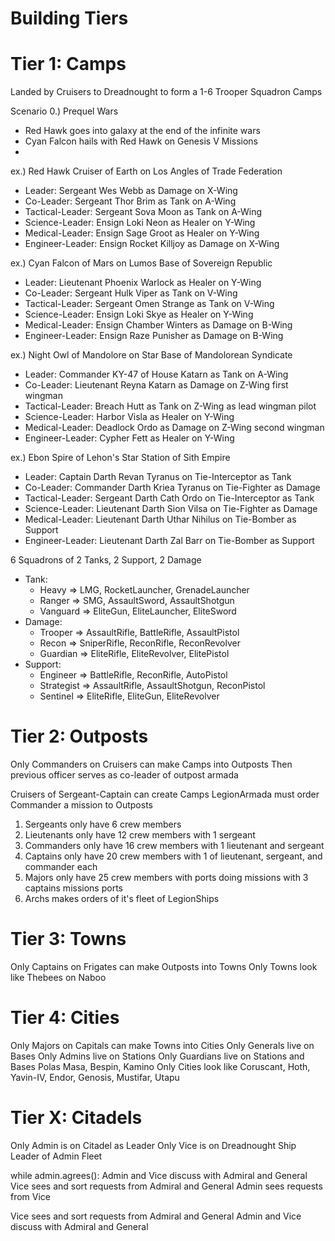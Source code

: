 # Building Tiers

# Tier 1: Camps
Landed by Cruisers to Dreadnought to form a 1-6 Trooper Squadron Camps

Scenario 0.) Prequel Wars
- Red Hawk goes into galaxy at the end of the infinite wars
- Cyan Falcon hails with Red Hawk on Genesis V Missions
- 


ex.) Red Hawk Cruiser of Earth on Los Angles of Trade Federation
- Leader: Sergeant Wes Webb as Damage on X-Wing
- Co-Leader: Sergeant Thor Brim as Tank on A-Wing
- Tactical-Leader: Sergeant Sova Moon as Tank on A-Wing
- Science-Leader: Ensign Loki Neon as Healer on Y-Wing
- Medical-Leader: Ensign Sage Groot as Healer on Y-Wing
- Engineer-Leader: Ensign Rocket Killjoy as Damage on X-Wing

ex.) Cyan Falcon of Mars on Lumos Base of Sovereign Republic
- Leader: Lieutenant Phoenix Warlock as Healer on Y-Wing
- Co-Leader: Sergeant Hulk Viper as Tank on V-Wing
- Tactical-Leader: Sergeant Omen Strange as Tank on V-Wing
- Science-Leader: Ensign Loki Skye as Healer on Y-Wing
- Medical-Leader: Ensign Chamber Winters as Damage on B-Wing
- Engineer-Leader: Ensign Raze Punisher as Damage on B-Wing

ex.) Night Owl of Mandolore on Star Base of Mandolorean Syndicate
- Leader: Commander KY-47 of House Katarn as Tank on A-Wing
- Co-Leader: Lieutenant Reyna Katarn as Damage on Z-Wing first wingman
- Tactical-Leader: Breach Hutt as Tank on Z-Wing as lead wingman pilot
- Science-Leader: Harbor Visla as Healer on Y-Wing
- Medical-Leader: Deadlock Ordo as Damage on Z-Wing second wingman
- Engineer-Leader: Cypher Fett as Healer on Y-Wing

ex.) Ebon Spire of Lehon's Star Station of Sith Empire
- Leader: Captain Darth Revan Tyranus on Tie-Interceptor as Tank
- Co-Leader: Commander Darth Kriea Tyranus on Tie-Fighter as Damage
- Tactical-Leader: Sergeant Darth Cath Ordo on Tie-Interceptor as Tank
- Science-Leader: Lieutenant Darth Sion Vilsa on Tie-Fighter as Damage
- Medical-Leader: Lieutenant Darth Uthar Nihilus on Tie-Bomber as Support
- Engineer-Leader: Lieutenant Darth Zal Barr on Tie-Bomber as Support


6 Squadrons of 2 Tanks, 2 Support, 2 Damage
- Tank:
  - Heavy => LMG, RocketLauncher, GrenadeLauncher
  - Ranger => SMG, AssaultSword, AssaultShotgun
  - Vanguard => EliteGun, EliteLauncher, EliteSword
- Damage:
  - Trooper => AssaultRifle, BattleRifle, AssaultPistol
  - Recon => SniperRifle, ReconRifle, ReconRevolver
  - Guardian => EliteRifle, EliteRevolver, ElitePistol
- Support:
  - Engineer => BattleRifle, ReconRifle, AutoPistol
  - Strategist => AssaultRifle, AssaultShotgun, ReconPistol
  - Sentinel => EliteRifle, EliteGun, EliteRevolver

# Tier 2: Outposts
Only Commanders on Cruisers can make Camps into Outposts
Then previous officer serves as co-leader of outpost armada

Cruisers of Sergeant-Captain can create Camps
LegionArmada must order Commander a mission to Outposts
1. Sergeants only have 6 crew members
2. Lieutenants only have 12 crew members with 1 sergeant
3. Commanders only have 16 crew members with 1 lieutenant and sergeant
4. Captains only have 20 crew members with 1 of lieutenant, sergeant, and commander each
5. Majors only have 25 crew members with ports doing missions with 3 captains missions ports
6. Archs makes orders of it's fleet of LegionShips

# Tier 3: Towns
Only Captains on Frigates can make Outposts into Towns
Only Towns look like Thebees on Naboo

# Tier 4: Cities
Only Majors on Capitals can make Towns into Cities
Only Generals live on Bases
Only Admins live on Stations
Only Guardians live on Stations and Bases Polas Masa, Bespin, Kamino
Only Cities look like Coruscant, Hoth, Yavin-IV, Endor, Genosis, Mustifar, Utapu

# Tier X: Citadels
Only Admin is on Citadel as Leader
Only Vice is on Dreadnought Ship Leader of Admin Fleet

while admin.agrees():
    Admin and Vice discuss with Admiral and General
    Vice sees and sort requests from Admiral and General
    Admin sees requests from Vice

Vice sees and sort requests from Admiral and General
Admin and Vice discuss with Admiral and General

